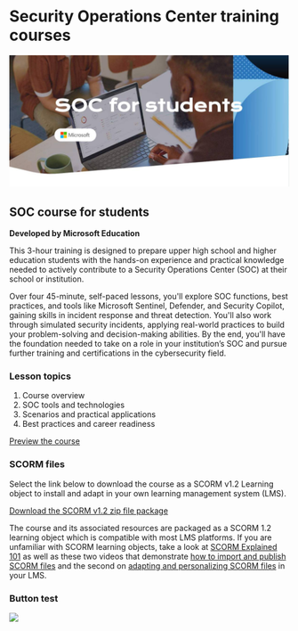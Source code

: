 # Security Operations Center training courses
![Alt text](/i/hero-2.jpg?raw=true "Hero Image")
## SOC course for students
**Developed by Microsoft Education**

This 3-hour training is designed to prepare upper high school and higher education students with the hands-on experience and practical knowledge needed to actively contribute to a Security Operations Center (SOC) at their school or institution.

Over four 45-minute, self-paced lessons, you'll explore SOC functions, best practices, and tools like Microsoft Sentinel, Defender, and Security Copilot, gaining skills in incident response and threat detection. You'll also work through simulated security incidents, applying real-world practices to build your problem-solving and decision-making abilities. By the end, you'll have the foundation needed to take on a role in your institution’s SOC and pursue further training and certifications in the cybersecurity field.

### Lesson topics
1. Course overview
2. SOC tools and technologies
3. Scenarios and practical applications
4. Best practices and career readiness

[Preview the course](https://sburt1.github.io/socsinabox/content/#/)

### SCORM files
Select the link below to download the course as a SCORM v1.2 Learning object to install and adapt in your own learning management system (LMS).

[Download the SCORM v1.2 zip file package](https://github.com/sburt1/socsinabox/raw/refs/heads/main/SOCs-in-a-Box-SCORM.zip)

The course and its associated resources are packaged as a SCORM 1.2 learning object which is compatible with most LMS platforms. If you are unfamiliar with SCORM learning objects, take a look at [SCORM Explained 101](https://scorm.com/scorm-explained/one-minute-scorm-overview/) as well as these two videos that demonstrate [how to import and publish SCORM files](https://k12blueprint.com/sites/default/files/elearning/SCORM-1%20Import%20and%20Publish.mp4) and the second on [adapting and personalizing SCORM files](https://k12blueprint.com/sites/default/files/elearning/SCORM%202%20Personalize.mp4) in your LMS.

### Button test
[<img src="https://s18955.pcdn.co/wp-content/uploads/2018/02/github.png" width="25"/>](https://github.com/user/repository/subscription)
